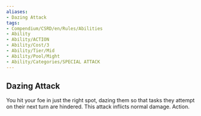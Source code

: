 ```yaml
---
aliases:
- Dazing Attack
tags:
- Compendium/CSRD/en/Rules/Abilities
- Ability
- Ability/ACTION
- Ability/Cost/3
- Ability/Tier/Mid
- Ability/Pool/Might
- Ability/Categories/SPECIAL ATTACK
---
```


  
## Dazing Attack  
You hit your foe in just the right spot, dazing them so that tasks they attempt on their next turn are hindered. This attack inflicts normal damage. Action. 